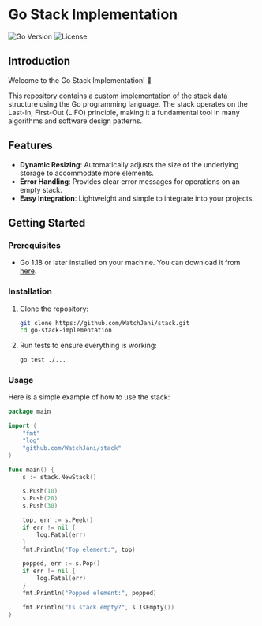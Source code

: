 # Go Stack Implementation

![Go Version](https://img.shields.io/badge/Go-1.18%2B-blue)
![License](https://img.shields.io/badge/License-MIT-green)

## Introduction

Welcome to the Go Stack Implementation! 🎉

This repository contains a custom implementation of the stack data structure using the Go programming language. The stack operates on the Last-In, First-Out (LIFO) principle, making it a fundamental tool in many algorithms and software design patterns.

## Features

- **Dynamic Resizing**: Automatically adjusts the size of the underlying storage to accommodate more elements.
- **Error Handling**: Provides clear error messages for operations on an empty stack.
- **Easy Integration**: Lightweight and simple to integrate into your projects.

## Getting Started

### Prerequisites

- Go 1.18 or later installed on your machine. You can download it from [here](https://golang.org/dl/).

### Installation

1. Clone the repository:

    ```bash
    git clone https://github.com/WatchJani/stack.git
    cd go-stack-implementation
    ```

2. Run tests to ensure everything is working:

    ```bash
    go test ./...
    ```

### Usage

Here is a simple example of how to use the stack:

```go
package main

import (
    "fmt"
    "log"
    "github.com/WatchJani/stack"
)

func main() {
    s := stack.NewStack()

    s.Push(10)
    s.Push(20)
    s.Push(30)

    top, err := s.Peek()
    if err != nil {
        log.Fatal(err)
    }
    fmt.Println("Top element:", top)

    popped, err := s.Pop()
    if err != nil {
        log.Fatal(err)
    }
    fmt.Println("Popped element:", popped)

    fmt.Println("Is stack empty?", s.IsEmpty())
}
```
